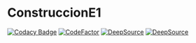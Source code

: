 # ConstruccionE1
[![Codacy Badge](https://api.codacy.com/project/badge/Grade/cc7b9f5f91114256b4cd8d740eba8695)](https://app.codacy.com/gh/Amigos-Informaticos/ConstruccionE1?utm_source=github.com&utm_medium=referral&utm_content=Amigos-Informaticos/ConstruccionE1&utm_campaign=Badge_Grade_Dashboard)
[![CodeFactor](https://www.codefactor.io/repository/github/amigos-informaticos/construccione1/badge)](https://www.codefactor.io/repository/github/amigos-informaticos/construccione1)
[![DeepSource](https://deepsource.io/gh/Amigos-Informaticos/ConstruccionE1.svg/?label=active+issues&show_trend=true)](https://deepsource.io/gh/Amigos-Informaticos/ConstruccionE1/?ref=repository-badge)
[![DeepSource](https://deepsource.io/gh/Amigos-Informaticos/ConstruccionE1.svg/?label=resolved+issues&show_trend=true)](https://deepsource.io/gh/Amigos-Informaticos/ConstruccionE1/?ref=repository-badge)
